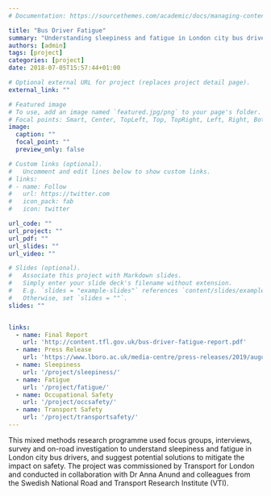 ```yaml
---
# Documentation: https://sourcethemes.com/academic/docs/managing-content/

title: "Bus Driver Fatigue"
summary: "Understanding sleepiness and fatigue in London city bus drivers 2018-2020"
authors: [admin]
tags: [project]
categories: [project]
date: 2018-07-05T15:57:44+01:00

# Optional external URL for project (replaces project detail page).
external_link: ""

# Featured image
# To use, add an image named `featured.jpg/png` to your page's folder.
# Focal points: Smart, Center, TopLeft, Top, TopRight, Left, Right, BottomLeft, Bottom, BottomRight.
image:
  caption: ""
  focal_point: ""
  preview_only: false

# Custom links (optional).
#   Uncomment and edit lines below to show custom links.
# links:
# - name: Follow
#   url: https://twitter.com
#   icon_pack: fab
#   icon: twitter

url_code: ""
url_project: ""
url_pdf: ""
url_slides: ""
url_video: ""

# Slides (optional).
#   Associate this project with Markdown slides.
#   Simply enter your slide deck's filename without extension.
#   E.g. `slides = "example-slides"` references `content/slides/example-slides.md`.
#   Otherwise, set `slides = ""`.
slides: ""


links:
  - name: Final Report
    url: 'http://content.tfl.gov.uk/bus-driver-fatigue-report.pdf' 
  - name: Press Release
    url: 'https://www.lboro.ac.uk/media-centre/press-releases/2019/august/bus-driver-fatigue-research/' 
  - name: Sleepiness
    url: '/project/sleepiness/'
  - name: Fatigue
    url: '/project/fatigue/'    
  - name: Occupational Safety
    url: '/project/occsafety/'
  - name: Transport Safety
    url: '/project/transportsafety/'     
---
```

This mixed methods research programme used focus groups, interviews, survey and on-road investigation to understand sleepiness and fatigue in London city bus drivers, and suggest potential solutions to mitigate the impact on safety. The project was commissioned by Transport for London and conducted in collaboration with Dr Anna Anund and colleagues from the Swedish National Road and Transport Research Institute (VTI).


